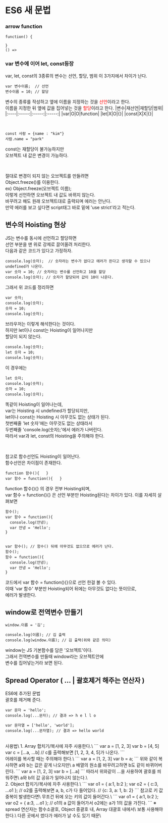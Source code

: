# ES6 새 문법

### arrow function
```
function() {

}
() =>
```

### var 변수에 이어 let, const등장
var, let, const의 3종류의 변수는 선언, 할당, 범위
이 3가지에서 차이가 난다.
```
var 변수이름;  // 선언
변수이름 = 10; // 할당
```
변수의 종류를 작성하고 옆에 이름을 지정하는 것을
<span style="color: red">선언</span>이라고 한다.\
이름을 지정한 뒤 옆에 값을 집어넣는 것을
<span style="color: red">할당</span>이라고 한다.
|변수|재선언|재할당|범위|
|:----|:-----:|:-----:|:-----:|
|var|O|O|function|
|let|X|O|{}|
|const|X|X|{}|

<br />

```
const 사람 = {name : "kim"}
사람.name = "park"
```
const는 재할당이 불가능하지만\
오브젝트 내 값은 변경이 가능하다.

<br />

절대로 변경이 되지 않는 오브젝트를 만들려면\
Object.freeze()를 이용한다.\
ex) Object.freeze(오브젝트 이름);\
이렇게 선언하면 오브젝트 내 값도 바뀌지 않는다.\
바꾸려고 해도 원래 오브젝트대로 출력되며 에러는 안난다.\
만약 에러를 보고 싶다면 script태그 바로 밑에 'use strict'라고 적는다.

## 변수의 Hoisting 현상
JS는 변수를 동시에 선언하고 할당하면\
선언 부분을 맨 위로 강제로 끌어올려 처리한다.\
다음과 같은 코드가 있다고 가정하자.
```
console.log(숫자);  // 숫자라는 변수가 없다고 에러가 뜬다고 생각할 수 있으나 undefined가 나온다.
var 숫자 = 10; // 숫자라는 변수를 선언하고 10을 할당
console.log(숫자); // 숫자가 할당되어 값이 10이 나온다.
```
그래서 위 코드를 정리하면
```
var 숫자;
console.log(숫자);
숫자 = 10;
console.log(숫자);
```
브라우저는 이렇게 해석한다는 것이다.\
하지만 let이나 const는 Hoisting이 일어나지만\
할당이 되지 않는다.
```
console.log(숫자);
let 숫자 = 10;
console.log(숫자);
```
이 경우에는
```
let 숫자;
console.log(숫자);
숫자 = 10;
console.log(숫자);
```
똑같이 Hoisting이 일어나는데,\
var는 Hoisting 시 undefined가 할당되지만,\
let이나 const는 Hoisting 시 아무것도 없는 상태가 된다.\
첫번째줄 'let 숫자'에는 아무것도 없는 상태라서\
두번째줄 'console.log(숫자);'에서 에러가 나버린다.\
따라서 var과 let, const의 Hoisting을 주의해야 한다.

<br />

참고로 함수선언도 Hoisting이 일어난다.\
함수선언은 차이점이 존재한다.
```
function 함수(){   }
var 함수 = function(){   }
```
function 함수(){} 의 경우 전부 Hoisting되며,\
var 함수 = function(){} 은 선언 부분만 Hoisting된다는 차이가 있다.
이를 자세히 살펴보면
```
함수();
var 함수 = function(){
  console.log(안녕);
  var 안녕 = 'Hello';
}


var 함수(); // 함수() 뒤에 아무것도 없으므로 에러가 난다.
함수();
함수 = function(){
  console.log(안녕);
  var 안녕 = 'Hello';
}
```
코드에서 var 함수 = function(){}으로 선언 한걸 볼 수 있다.\
이때 'var 함수' 부분만 Hoisting되어 뒤에는 아무것도 없다는 뜻이므로,\
에러가 발생한다.

## window로 전역변수 만들기
```
window.이름 = '김';

console.log(이름); // 김 출력
console.log(window.이름); // 김 출력(위와 같은 의미)
```
window는 JS 기본함수를 담은 '오브젝트'이다.\
그래서 전역변수를 만들때 window라는 오브젝트안에\
변수를 집어넣는거라 보면 된다.

## Spread Operator ( ... | 괄호제거 해주는 연산자 )
ES6에 추가된 문법\
괄호를 제거해 준다.

```
var 문자 = 'hello';
console.log(...문자); // 결과 => h e l l o

var 문자열 = ['hello', 'world'];
console.log(...문자열); // 결과 => hello world
```

<br />
사용법\
1. Array 합치기/복사에 자주 사용한다.\
```
var a = [1, 2, 3]
var b = [4, 5]
var c = [...a, ...b] // c를 출력해보면 [1, 2, 3, 4, 5]가 나온다.
```

<br />
어레이를 복사할 때는 주의해야 한다.\
```
var a = [1, 2, 3]
var b = a;
```
위와 같이 복사하면 a와 b는 값은 같게 나오지만\
a 배열의 원소를 바꾸려고하면 b도 같이 바뀌어버린다.
```
var a = [1, 2, 3]
var b = [...a]
```
따라서 위와같이 ...을 사용하여 괄호를 씌워주면\
a와 b의 값 공유가 일어나지 않는다.\

<br />
2. Object 합치기/복사에 자주 사용한다.\
```
var o1 = { a:1, b:2 };
var o2 = { c:3, ...o1 }; // o2를 출력해보면 a, b, c가 다 들어있다.
// {c: 3, a: 1, b: 2}
```
참고로 키 값 중복이 발생한다면\
무조건 뒤에 오는 키의 값이 들어간다.\
```
var o1 = { a:1, b:2 };
var o2 = { a:3, ...o1 }; // o1의 a 값이 들어가서 o2에는 a가 1의 값을 가진다.
```
※ spread 연산자는 함수소괄호, Object 중괄호 내, Array 대괄호 내에서\
보통 사용해야한다.\
다른 곳에서 썼다가 에러가 날 수도 있기 때문\
